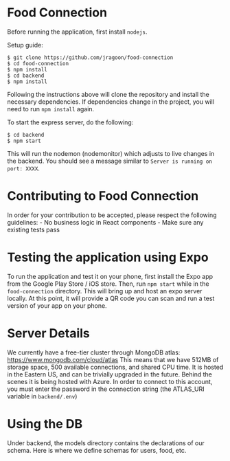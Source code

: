 # Food Connection

Before running the application, first install `nodejs`.

Setup guide:
```
$ git clone https://github.com/jragoon/food-connection
$ cd food-connection
$ npm install
$ cd backend
$ npm install
```
Following the instructions above will clone the repository and install the necessary dependencies. If dependencies change in the project, you will need to
run `npm install` again. 

To start the express server, do the following:
```
$ cd backend
$ npm start
```

This will run the nodemon (nodemonitor) which adjusts to live changes in the backend. You should see a message similar to `Server is running on port: XXXX`.

# Contributing to Food Connection

In order for your contribution to be accepted, please respect the following guidelines:
    - No business logic in React components
    - Make sure any existing tests pass

# Testing the application using Expo

To run the application and test it on your phone, first install the Expo app from the Google Play Store / iOS store.
Then, run `npm start` while in the `food-connection` directory. This will bring up and host an expo server locally. At this point, it will provide a QR
code you can scan and run a test version of your app on your phone.

# Server Details

We currently have a free-tier cluster through MongoDB atlas: https://www.mongodb.com/cloud/atlas
This means that we have 512MB of storage space, 500 available connections, and shared CPU time. It is hosted in the Eastern US, and can be trivially upgraded
in the future. Behind the scenes it is being hosted with Azure.
In order to connect to this account, you must enter the password in the connection string (the ATLAS_URI variable in `backend/.env`)

# Using the DB

Under backend, the models directory contains the declarations of our schema. Here is where we define schemas for users, food, etc.
